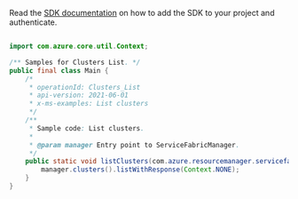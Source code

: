 Read the [SDK documentation](https://github.com/Azure/azure-sdk-for-java/blob/azure-resourcemanager-servicefabric_1.0.0-beta.2/sdk/servicefabric/azure-resourcemanager-servicefabric/README.md) on how to add the SDK to your project and authenticate.

```java

import com.azure.core.util.Context;

/** Samples for Clusters List. */
public final class Main {
    /*
     * operationId: Clusters_List
     * api-version: 2021-06-01
     * x-ms-examples: List clusters
     */
    /**
     * Sample code: List clusters.
     *
     * @param manager Entry point to ServiceFabricManager.
     */
    public static void listClusters(com.azure.resourcemanager.servicefabric.ServiceFabricManager manager) {
        manager.clusters().listWithResponse(Context.NONE);
    }
}
```
